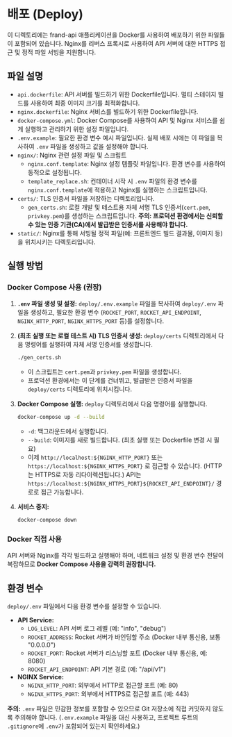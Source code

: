 # 배포 (Deploy)

이 디렉토리에는 frand-api 애플리케이션을 Docker를 사용하여 배포하기 위한 파일들이 포함되어 있습니다. Nginx를 리버스 프록시로 사용하여 API 서버에 대한 HTTPS 접근 및 정적 파일 서빙을 지원합니다.

## 파일 설명

*   `api.dockerfile`: API 서버를 빌드하기 위한 Dockerfile입니다. 멀티 스테이지 빌드를 사용하여 최종 이미지 크기를 최적화합니다.
*   `nginx.dockerfile`: Nginx 서비스를 빌드하기 위한 Dockerfile입니다.
*   `docker-compose.yml`: Docker Compose를 사용하여 API 및 Nginx 서비스를 쉽게 실행하고 관리하기 위한 설정 파일입니다.
*   `.env.example`: 필요한 환경 변수 예시 파일입니다. 실제 배포 시에는 이 파일을 복사하여 `.env` 파일을 생성하고 값을 설정해야 합니다.
*   `nginx/`: Nginx 관련 설정 파일 및 스크립트
    *   `nginx.conf.template`: Nginx 설정 템플릿 파일입니다. 환경 변수를 사용하여 동적으로 설정됩니다.
    *   `template_replace.sh`: 컨테이너 시작 시 `.env` 파일의 환경 변수를 `nginx.conf.template`에 적용하고 Nginx를 실행하는 스크립트입니다.
*   `certs/`: TLS 인증서 파일을 저장하는 디렉토리입니다.
    *   `gen_certs.sh`: 로컬 개발 및 테스트용 자체 서명 TLS 인증서(`cert.pem`, `privkey.pem`)를 생성하는 스크립트입니다. **주의: 프로덕션 환경에서는 신뢰할 수 있는 인증 기관(CA)에서 발급받은 인증서를 사용해야 합니다.**
*   `static/`: Nginx를 통해 서빙될 정적 파일(예: 프론트엔드 빌드 결과물, 이미지 등)을 위치시키는 디렉토리입니다.

## 실행 방법

### Docker Compose 사용 (권장)

1.  **`.env` 파일 생성 및 설정:** `deploy/.env.example` 파일을 복사하여 `deploy/.env` 파일을 생성하고, 필요한 환경 변수 (`ROCKET_PORT`, `ROCKET_API_ENDPOINT`, `NGINX_HTTP_PORT`, `NGINX_HTTPS_PORT` 등)를 설정합니다.
2.  **(최초 실행 또는 로컬 테스트 시) TLS 인증서 생성:** `deploy/certs` 디렉토리에서 다음 명령어를 실행하여 자체 서명 인증서를 생성합니다.
    ```bash
    ./gen_certs.sh
    ```
    *   이 스크립트는 `cert.pem`과 `privkey.pem` 파일을 생성합니다.
    *   프로덕션 환경에서는 이 단계를 건너뛰고, 발급받은 인증서 파일을 `deploy/certs` 디렉토리에 위치시킵니다.
3.  **Docker Compose 실행:** `deploy` 디렉토리에서 다음 명령어를 실행합니다.

    ```bash
    docker-compose up -d --build
    ```
    *   `-d`: 백그라운드에서 실행합니다.
    *   `--build`: 이미지를 새로 빌드합니다. (최초 실행 또는 Dockerfile 변경 시 필요)
    *   이제 `http://localhost:${NGINX_HTTP_PORT}` 또는 `https://localhost:${NGINX_HTTPS_PORT}` 로 접근할 수 있습니다. (HTTP는 HTTPS로 자동 리다이렉션됩니다.) API는 `https://localhost:${NGINX_HTTPS_PORT}${ROCKET_API_ENDPOINT}/` 경로로 접근 가능합니다.

4.  **서비스 중지:**

    ```bash
    docker-compose down
    ```

### Docker 직접 사용

API 서버와 Nginx를 각각 빌드하고 실행해야 하며, 네트워크 설정 및 환경 변수 전달이 복잡하므로 **Docker Compose 사용을 강력히 권장합니다.**

## 환경 변수

`deploy/.env` 파일에서 다음 환경 변수를 설정할 수 있습니다.

*   **API Service:**
    *   `LOG_LEVEL`: API 서버 로그 레벨 (예: "info", "debug")
    *   `ROCKET_ADDRESS`: Rocket 서버가 바인딩할 주소 (Docker 내부 통신용, 보통 "0.0.0.0")
    *   `ROCKET_PORT`: Rocket 서버가 리스닝할 포트 (Docker 내부 통신용, 예: 8080)
    *   `ROCKET_API_ENDPOINT`: API 기본 경로 (예: "/api/v1")
*   **NGINX Service:**
    *   `NGINX_HTTP_PORT`: 외부에서 HTTP로 접근할 포트 (예: 80)
    *   `NGINX_HTTPS_PORT`: 외부에서 HTTPS로 접근할 포트 (예: 443)

**주의:** `.env` 파일은 민감한 정보를 포함할 수 있으므로 Git 저장소에 직접 커밋하지 않도록 주의해야 합니다. (`.env.example` 파일을 대신 사용하고, 프로젝트 루트의 `.gitignore`에 `.env`가 포함되어 있는지 확인하세요.)
